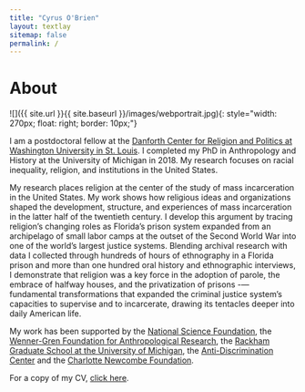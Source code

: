 ```yaml
---
title: "Cyrus O'Brien"
layout: textlay
sitemap: false
permalink: /
---
```



# About
![]({{ site.url }}{{ site.baseurl }}/images/webportrait.jpg){: style="width: 270px; float: right; border: 10px;"}

I am a postdoctoral fellow at the [Danforth Center for Religion and Politics at Washington University in St. Louis](http://rap.wustl.edu/bio/cyrus-obrien/). I completed my PhD in Anthropology and History at the University of Michigan in 2018. My research focuses on racial inequality, religion, and institutions in the United States.

My research places religion at the center of the study of mass incarceration in the United States. My work shows how religious ideas and organizations  shaped the development, structure, and experiences of mass incarceration in the latter half of the twentieth century. I develop this argument by tracing religion’s changing roles as Florida’s prison system expanded from an archipelago of small labor camps at the outset of the Second World War into one of the world’s largest justice systems. Blending archival research with data I collected through hundreds of hours of ethnography in a Florida prison and more than one hundred oral history and ethnographic interviews, I demonstrate that religion was a key force in the adoption of parole, the embrace of halfway houses, and the privatization of prisons -— fundamental transformations that expanded the criminal justice system’s capacities to supervise and to incarcerate, drawing its tentacles deeper into daily American life.

My work has been supported by the [National Science Foundation](https://www.nsfgrfp.org), the [Wenner-Gren Foundation for Anthropological Research](http://www.wennergren.org/grantees/obrien-cyrus-james), the [Rackham Graduate School at the University of Michigan](https://www.rackham.umich.edu/blog/announcing-2016-2017-rackham-predoctoral-fellowship-winners), the [Anti-Discrimination Center](http://www.antibiaslaw.com/) and the [Charlotte Newcombe Foundation](http://woodrow.org/news/2017-newcombe-fellows-named/).

For a copy of my CV, [click here](https://drive.google.com/file/d/0BztWFCdHIreXbFpfbzJuVjhvWTA/view).
